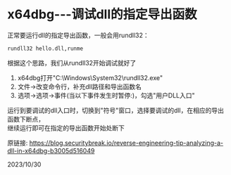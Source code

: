 # x64dbg---调试dll的指定导出函数

正常要运行dll的指定导出函数，一般会用rundll32：  
```r
rundll32 hello.dll,runme
```

根据这个思路，我们从rundll32开始调试就好了  
1. x64dbg打开"C:\Windows\System32\rundll32.exe"
2. 文件->改变命令行，补充dll路径和导出函数名
3. 选项->选项->事件(当以下事件发生时暂停:)，勾选"用户DLL入口"

运行到要调试的dll入口时，切换到"符号"窗口，选择要调试的dll，在相应的导出函数下断点，  
继续运行即可在指定的导出函数开始处断下  


原链接: https://blog.securitybreak.io/reverse-engineering-tip-analyzing-a-dll-in-x64dbg-b3005d516049  


2023/10/30  
